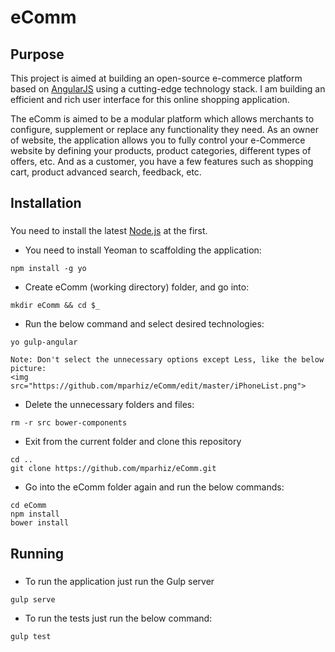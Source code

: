# eComm
###
## Purpose
This project is aimed at building an open-source e-commerce platform based on [AngularJS](https://angularjs.org/) using a cutting-edge technology stack. I am building an efficient and rich user interface for this online shopping application.

The eComm is aimed to be a modular platform which allows merchants to configure, supplement or replace any functionality they need. As an owner of website, the application allows you to fully control your e-Commerce website by defining your products, product categories, different types of offers, etc. And as a customer, you have a few features such as shopping cart, product advanced search, feedback, etc.

## Installation
###
You need to install the latest [Node.js](http://nodejs.org/download/) at the first.

* You need to install Yeoman to scaffolding the application: 
```
npm install -g yo
```

* Create eComm (working directory) folder, and go into: 
```
mkdir eComm && cd $_
```

* Run the below command and select desired technologies:
```
yo gulp-angular
```
    Note: Don't select the unnecessary options except Less, like the below picture:
    <img src="https://github.com/mparhiz/eComm/edit/master/iPhoneList.png">

* Delete the unnecessary folders and files:
```
rm -r src bower-components
```
* Exit from the current folder and clone this repository
```
cd ..
git clone https://github.com/mparhiz/eComm.git
```

* Go into the eComm folder again and run the below commands:
```
cd eComm
npm install
bower install
```

## Running
###

* To run the application just run the Gulp server
```
gulp serve
```

* To run the tests just run the below command:
```
gulp test
```
